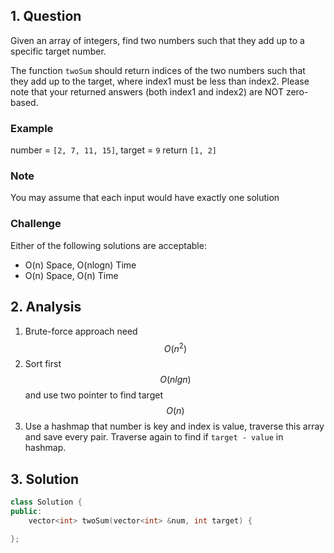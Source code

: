 ## 1. Question
Given an array of integers, find two numbers such that they add up to a specific target number.

The function `twoSum` should return indices of the two numbers such that they add up to the target, where index1 must be less than index2. Please note that your returned answers (both index1 and index2) are NOT zero-based.

### Example
number = `[2, 7, 11, 15]`, target = `9`
return `[1, 2]`

### Note 
You may assume that each input would have exactly one solution

### Challenge
Either of the following solutions are acceptable:
- O(n) Space, O(nlogn) Time
- O(n) Space, O(n) Time

## 2. Analysis

1. Brute-force approach need $$O(n^2)$$
2. Sort first $$O(nlgn)$$ and use two pointer to find target $$O(n)$$
3. Use a hashmap that number is key and index is value, traverse this array and save every pair. Traverse again to find if `target - value` in hashmap.

## 3. Solution

```cpp
class Solution {
public:
    vector<int> twoSum(vector<int> &num, int target) {
    
};
```



